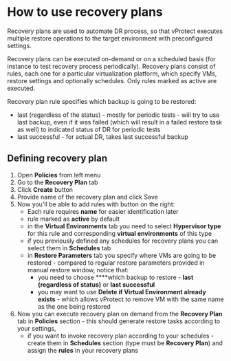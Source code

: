 # How to use recovery plans

Recovery plans are used to automate DR process, so that vProtect executes multiple restore operations to the target environment with preconfigured settings.

Recovery plans can be executed on-demand or on a scheduled basis \(for instance to test recovery process periodically\). Recovery plans consist of rules, each one for a particular virtualization platform, which specify VMs, restore settings and optionally schedules. Only rules marked as active are executed.

Recovery plan rule specifies which backup is going to be restored:

* last \(regardless of the status\) - mostly for periodic tests - will try to use last backup, even if it was failed \(which will result in a failed restore task as well\) to indicated status of DR for periodic tests
* last successful - for actual DR, takes last successful backup

## Defining recovery plan

1. Open **Policies** from left menu
2. Go to the **Recovery Plan** tab
3. Click **Create** button
4. Provide name of the recovery plan and click Save
5. Now you'll be able to add rules with button on the right:
   * Each rule requires **name** for easier identification later
   * rule marked as **active** by default
   * in the **Virtual Environments** tab you need to select **Hypervisor type** for this rule and corresponding **virtual environments** of this type
   * if you previously defined any schedules for recovery plans you can select them in **Schedules** tab
   * in **Restore Parameters** tab you specify where VMs are going to be restored - compared to regular restore parameters provided in manual restore window, notice that:
     * you need to choose ****which backup to restore - **last \(regardless of status\)** or **last successful**
     * you may want to use **Delete if Virtual Environment already exists** - which allows vProtect to remove VM with the same name as the one being restored
6. Now you can execute recovery plan on demand from the **Recovery Plan** tab in **Policies** section - this should generate restore tasks according to your settings, 
   * if you want to invoke recovery plan according to your schedules - create them in **Schedules** section \(type must be **Recovery Plan**\) and assign the **rules** in your recovery plans


